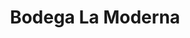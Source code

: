 ---
title: "Bodega La Moderna"
url: /santa-clara-villa-clara/bodega-la-moderna/
shop: Lebensmittel
---